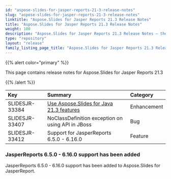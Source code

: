 ```yaml
---
id: "aspose-slides-for-jasper-reports-21-3-release-notes"
slug: "aspose-slides-for-jasper-reports-21-3-release-notes"
linktitle: "Aspose.Slides for Jasper Reports 21.3 Release Notes"
title: "Aspose.Slides for Jasper Reports 21.3 Release Notes"
weight: 100
description: "Aspose.Slides for Jasper Reports 21.3 Release Notes – the latest updates and fixes."
type: "repository"
layout: "release"
family_listing_page_title: "Aspose.Slides for Jasper Reports 21.3 Release Notes"
---
```


{{% alert color="primary" %}} 

This page contains release notes for Aspose.Slides for Jasper Reports 21.3

{{% /alert %}} 

|**Key**|**Summary**|**Category**|
| :- | :- | :- |
|SLIDESJR-33384|[Use Aspose.Slides for Java 21.3 features](/slides/java/release-notes/2021/aspose-slides-for-java-21-3-release-notes/)|Enhancement|
|SLIDESJR-33407|NoClassDefinition exception on using API in JBoss|Bug|
|SLIDESJR-33412|Support for JasperReports 6.5.0 - 6.16.0|Feature|


### **JasperReports 6.5.0 - 6.16.0 support has been added** ###

JasperReports 6.5.0 - 6.16.0 support has been added to Aspose.Slides for JasperReport. 